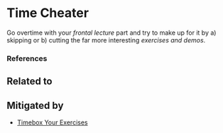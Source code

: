 # Time Cheater

Go overtime with your _frontal lecture_ part and try to make up for it
by a) skipping or b) cutting the far more interesting _exercises and
demos_.

### References

## Related to

## Mitigated by

* [Timebox Your Exercises](../BestPractices/TimeboxYourExercises.md)